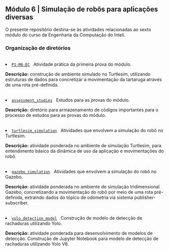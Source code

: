 <h2>Módulo 6 | Simulação de robôs para aplicações diversas</h2>

<p>O presente repositório destina-se às atividades relacionadas ao sexto módulo do curso de Engenharia da Computação do Inteli.</p>

<h3>Organização de diretórios</h3><br>

<li><a href="https://github.com/amandafontes/M6-Inteli-Robot-Simulation/tree/main/P1-M6-EC"><code>P1-M6-EC</code></a>&nbsp;&nbsp;&nbsp;Atividade prática da primeira prova do módulo.<br>
  <p><b>Descrição:</b> construção de ambiente simulado no Turtlesim, utilizando estruturas de dados para concretizar a movimentação da tartaruga através de uma rota pré-definida.</p>
<br>

<li><a href="https://github.com/amandafontes/M6-Inteli-Robot-Simulation/tree/main/assessment_studies"><code>assessment_studies</code></a>&nbsp;&nbsp;&nbsp;Estudos para as provas do módulo.<br>
    <p><b>Descrição:</b> diretório para armazenamento de códigos importantes para o processo de estudos para as provas do módulo.</p>
  <br>
  
<li><a href="https://github.com/amandafontes/M6-Inteli-Robot-Simulation/tree/main/turtlesim_simulation"><code>turtlesim_simulation</code></a>&nbsp;&nbsp;&nbsp;Atividades que envolvem a simulação do robô no Turtlesim.<br>
    <p><b>Descrição:</b> atividade ponderada no ambiente de simulação Turtlesim, para entendimento básico da dinâmica de uso da aplicação e movimentações do robô.</p>
  <br>

<li><a href="https://github.com/amandafontes/M6-Inteli-Robot-Simulation/tree/main/gazebo_simulation"><code>gazebo_simulation</code></a>&nbsp;&nbsp;&nbsp;Atividades que envolvem a simulação do robô no Gazebo.<br>
    <p><b>Descrição:</b> atividade ponderada no ambiente de simulação tridimensional Gazebo, concretizando a movimentação do robô por meio de uma rota pré-definida, extraindo dados do tópico de odometria via sistema publisher-subscriber.</p>
  <br>

<li><a href="https://github.com/amandafontes/M6-Inteli-Robot-Simulation/tree/main/yolo_detection_model"><code>yolo_detection_model</code></a>&nbsp;&nbsp;&nbsp;Construção de modelo de detecção de rachaduras utilizando Yolo.<br>
      <p><b>Descrição:</b> atividade ponderada para desenvolvimento de modelos de detecção. Construção de Jupyter Notebook para modelo de detecção de rachaduras utilizando Yolo V8.</p>
  <br>
